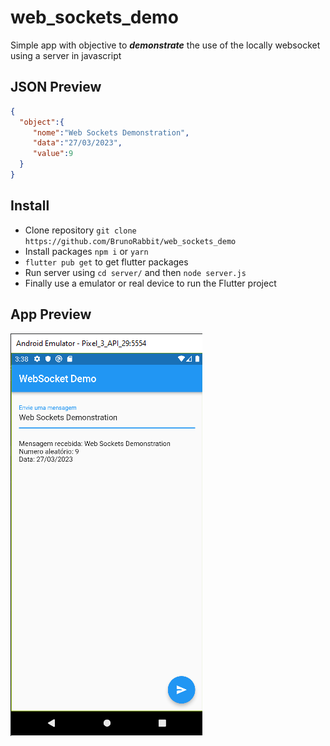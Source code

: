 # web_sockets_demo

Simple app with objective to ***demonstrate*** the use of the locally websocket using a server in javascript
## JSON Preview
```json 
{
  "object":{
     "nome":"Web Sockets Demonstration",
     "data":"27/03/2023",
     "value":9
  }
}
```
## Install
- Clone repository ```git clone https://github.com/BrunoRabbit/web_sockets_demo```
- Install packages ```npm i``` or ```yarn```
- ```flutter pub get``` to get flutter packages
- Run server using ```cd server/``` and then ```node server.js```
- Finally use a emulator or real device to run the Flutter project

## App Preview
 ![title](assets/image.png)
 
